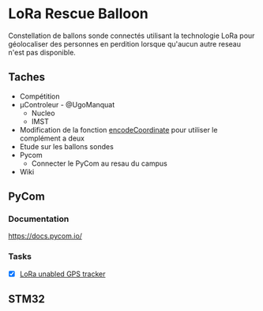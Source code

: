 # LoRa Rescue Balloon
Constellation de ballons sonde connectés utilisant la technologie LoRa pour géolocaliser des personnes en perdition lorsque qu'aucun autre reseau n'est pas disponible.

## Taches

- Compétition 
- µControleur - @UgoManquat
    - Nucleo
    - IMST
- Modification de la fonction [encodeCoordinate](https://github.com/UGA-CampusIoT-student/LoRa_Rescue_Balloon/blob/master/PyCom/GPSTracker%20To%20TTN/main.py) pour utiliser le complément a deux 
- Etude sur les ballons sondes
- Pycom 
    - Connecter le PyCom au resau du campus
- Wiki



## PyCom 

### Documentation

https://docs.pycom.io/ 

### Tasks
- [x] [LoRa unabled GPS tracker](https://github.com/UGA-CampusIoT-student/LoRa_Rescue_Balloon/tree/master/PyCom/GPSTracker%20To%20TTN)  

## STM32
